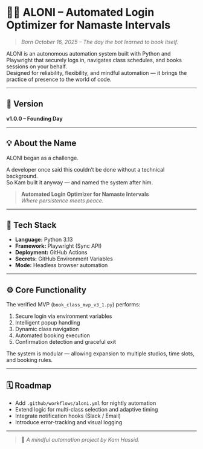 # 🧘‍♂️ ALONI – Automated Login Optimizer for Namaste Intervals

> *Born October 16, 2025 – The day the bot learned to book itself.*

ALONI is an autonomous automation system built with Python and Playwright that securely logs in, navigates class schedules, and books sessions on your behalf.  
Designed for reliability, flexibility, and mindful automation — it brings the practice of presence to the world of code.

---

## 🚀 Version
**v1.0.0 – Founding Day**

---

## 💡 About the Name
ALONI began as a challenge.

A developer once said this couldn’t be done without a technical background.  
So Kam built it anyway — and named the system after him.

> **Automated Login Optimizer for Namaste Intervals**  
> *Where persistence meets peace.*

---

## 🧩 Tech Stack
- **Language:** Python 3.13  
- **Framework:** Playwright (Sync API)  
- **Deployment:** GitHub Actions  
- **Secrets:** GitHub Environment Variables  
- **Mode:** Headless browser automation  

---

## ⚙️ Core Functionality
The verified MVP (`book_class_mvp_v3_1.py`) performs:
1. Secure login via environment variables  
2. Intelligent popup handling  
3. Dynamic class navigation  
4. Automated booking execution  
5. Confirmation detection and graceful exit  

The system is modular — allowing expansion to multiple studios, time slots, and booking rules.

---

## 🗓️ Roadmap
- Add `.github/workflows/aloni.yml` for nightly automation  
- Extend logic for multi-class selection and adaptive timing  
- Integrate notification hooks (Slack / Email)  
- Introduce error-tracking and visual logging  

---

> 🪷 *A mindful automation project by Kam Hassid.*
